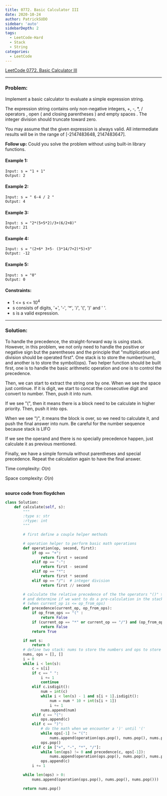 ```yaml
---
title: 0772. Basic Calculator III
date: 2020-10-24
author: PatrickSUDO
sidebar: 'auto'
sidebarDepth: 2
tags: 
  - LeetCode-Hard
  - Stack
  - String
categories:
  - LeetCode
---
```

[LeetCode 0772. Basic Calculator III](https://leetcode.com/problems/basic-calculator-iii/)

---
### Problem: 

Implement a basic calculator to evaluate a simple expression string.

The expression string contains only non-negative integers, +, -, *, / operators , open ( and closing parentheses ) and empty spaces . The integer division should truncate toward zero.

You may assume that the given expression is always valid. All intermediate results will be in the range of [-2147483648, 2147483647].

**Follow up:** Could you solve the problem without using built-in library functions.


#### Example 1:
    Input: s = "1 + 1"
    Output: 2

#### Example 2:
    Input: s = " 6-4 / 2 "
    Output: 4

#### Example 3:
    Input: s = "2*(5+5*2)/3+(6/2+8)"
    Output: 21

#### Example 4:
    Input: s = "(2+6* 3+5- (3*14/7+2)*5)+3"
    Output: -12

#### Example 5:
    Input: s = "0"
    Output: 0


#### Constraints:

- 1 <= s <= 10<sup>4</sup>
- s consists of digits, '+', '-', '*', '/', '(', ')' and ' '.
- s is a valid expression.

---
### Solution:
To handle the precedence, the straight-forward way is using stack. However, in this problem, we not only need to handle the positive or negative sign but the parentheses and the principle that "multiplication and division should be operated first". One stack is to store the number(num), and another is to store the symbol(ops).
Two helper function should be built first, one is to handle the basic arithmetic operation and one is to control the precedence.

Then, we can start to extract the string one by one. When we see the space just continue. If it is digit, we start to concat the consecutive digit and convert to number. Then, push it into num.

If we see "(", then it means there is a block need to be calculate in higher priority. Then, push it into ops. 

When we see ")", it means the block is over, so we need to calculate it, and push the final answer into num. Be careful for the number sequence because stack is LIFO

If we see the operand and there is no specially precedence happen, just calculate it as previous mentioned.

Finally, we have a simple formula without parentheses and special precedence. Repeat the calculation again to have the final answer.


Time complexity: $O(n)$ 
</br>

Space complexity: $O(n)$
</br>
</br>

**source code from floydchen**

```python
class Solution:
	def calculate(self, s):
		"""
		:type s: str
		:rtype: int
		"""

		# first define a couple helper methods

		# operation helper to perform basic math operations
		def operation(op, second, first):
			if op == "+":
				return first + second
			elif op == "-":
				return first - second
			elif op == "*":
				return first * second
			elif op == "/":  # integer division
				return first // second

		# calculate the relative precedence of the the operators "()" > "*/" > "+="
		# and determine if we want to do a pre-calculation in the stack
		# (when current_op is <= op_from_ops)
		def precedence(current_op, op_from_ops):
			if op_from_ops == "(" :
				return False
			if (current_op == "*" or current_op == "/") and (op_from_ops == "+" or op_from_ops == "-"):
				return False
			return True

		if not s:
			return 0
		# define two stack: nums to store the numbers and ops to store the operators
		nums, ops = [], []
		i = 0
		while i < len(s):
			c = s[i]
			if c == " ":
				i += 1
				continue
			elif c.isdigit():
				num = int(c)
				while i < len(s) - 1 and s[i + 1].isdigit():
					num = num * 10 + int(s[i + 1])
					i += 1
				nums.append(num)
			elif c == "(":
				ops.append(c)
			elif c == ")":
				# do the math when we encounter a ')' until '('
				while ops[-1] != "(":
					nums.append(operation(ops.pop(), nums.pop(), nums.pop()))
				ops.pop()
			elif c in ["+", "-", "*", "/"]:
				while len(ops) != 0 and precedence(c, ops[-1]):
					nums.append(operation(ops.pop(), nums.pop(), nums.pop()))
				ops.append(c)
			i += 1

		while len(ops) > 0:
			nums.append(operation(ops.pop(), nums.pop(), nums.pop()))

		return nums.pop()
        
```

